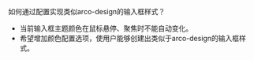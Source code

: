 如何通过配置实现类似arco-design的输入框样式？

- 当前输入框主题颜色在鼠标悬停、聚焦时不能自动变化。
- 希望增加颜色配置选项，使用户能够创建出类似于arco-design的输入框样式。
